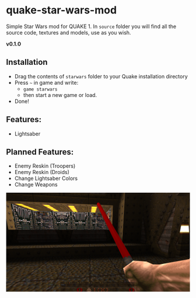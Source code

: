 # quake-star-wars-mod
Simple Star Wars mod for QUAKE 1.
In `source` folder you will find all the source code, textures and models, use as you wish.

<p> <strong> v0.1.0  </strong> </p>

## Installation
- Drag the contents of `starwars` folder to your Quake installation directory 
- Press `~` in game and write: 
  - `game starwars`
  - then start a new game or load.
- Done!

## Features:
- Lightsaber

## Planned Features:
- Enemy Reskin (Troopers)
- Enemy Reskin (Droids)
- Change Lightsaber Colors
- Change Weapons


![Print Screen](https://github.com/GroovyWizard/quake-star-wars-mod/blob/main/starwars/source/printscreen.png)

